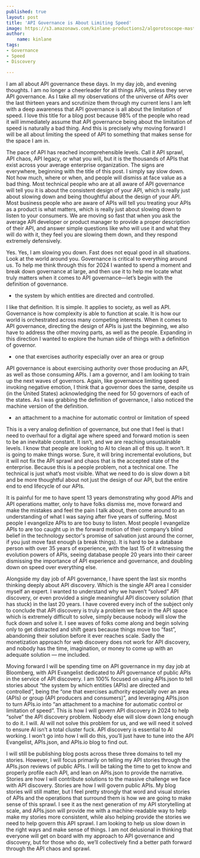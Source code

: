```yaml
---
published: true
layout: post
title: 'API Governance is About Limiting Speed'
image: https://s3.amazonaws.com/kinlane-productions2/algorotoscope-master/nazi-invasion-freeway-interchange-fence.jpeg
author:
    name: kinlane
tags:
- Governance
- Speed
- Discovery

---
```

I am all about API governance these days. In my day job, and evening thoughts. I am no longer a cheerleader for all things APIs, unless they serve API governance. As I take all my observations of the universe of APIs over the last thirteen years and scrutinize them through my current lens I am left with a deep awareness that API governance is all about the limitation of speed. I love this title for a blog post because 98% of the people who read it will immediately assume that API governance being about the limitation of speed is naturally a bad thing. And this is precisely why moving forward I will be all about limiting the speed of API to something that makes sense for the space I am in.

The pace of API has reached incomprehensible levels. Call it API sprawl, API chaos, API legacy, or what you will, but it is the thousands of APIs that exist across your average enterprise organization. The signs are everywhere, beginning with the title of this post. I simply say slow down. Not how much, where or when, and people will dismiss at face value as a bad thing. Most technical people who are at all aware of API governance will tell you it is about the consistent design of your API, which is really just about slowing down and being thoughtful about the design of your API. Most business people who are aware of APIs will tell you treating your APIs as a product is what matters, which is really just about slowing down to listen to your consumers. We are moving so fast that when you ask the average API developer or product manager to provide a proper description of their API, and answer simple questions like who will use it and what they will do with it, they feel you are slowing them down, and they respond extremely defensively. 

Yes. Yes, I am slowing you down. Fast does not equal good in all situations. Look at the world around you. Governance is critical to everything around us. To help me think through this for 2024 I wanted to spend a moment and break down governance at large, and then use it to help me locate what truly matters when it comes to API governance—let’s begin with the definition of governance.

- the system by which entities are directed and controlled.

I like that definition. It is simple. It applies to society, as well as API. Governance is how complexity is able to function at scale. It is how our world is orchestrated across many competing interests. When it comes to API governance, directing the design of APIs is just the beginning, we also have to address the other moving parts, as well as the people. Expanding in this direction I wanted to explore the human side of things with a definition of governor.

- one that exercises authority especially over an area or group

API governance is about exercising authority over those producing an API, as well as those consuming APIs. I am a governor, and I am looking to train up the next waves of governors. Again, like governance limiting speed invoking negative emotion, I think that a governor does the same, despite us (in the United States) acknowledging the need for 50 governors of each of the states. As I was grabbing the definition of governance, I also noticed the machine version of the definition.

- an attachment to a machine for automatic control or limitation of speed

This is a very analog definition of governance, but one that I feel is that I need to overhaul for a digital age where speed and forward motion is seen to be an inevitable constant. It isn’t, and we are reaching unsustainable levels. I know that people are looking to AI to clean all of this up. It won’t. It is going to make things worse. Sure, it will bring incremental evolutions, but it will not fix the API sprawl and chaos that is the accepted state of the enterprise. Because this is a people problem, not a technical one. The technical is just what’s most visible. What we need to do is slow down a bit and be more thoughtful about not just the design of our API, but the entire end to end lifecycle of our APIs.

It is painful for me to have spent 13 years demonstrating why good APIs and API operations  matter, only to have folks dismiss me, move forward and make the mistakes and feel the pain I talk about, then come around to an understanding of what I was saying after five years of suffering. Most people I evangelize APIs to are too busy to listen. Most people I evangelize APIs to are too caught up in the forward motion of their company’s blind belief in the technology sector's promise of salvation just around the corner, if you just move fast enough (a break things). It is hard to be a database person with over 35 years of experience, with the last 15 of it witnessing the evolution powers of APIs, seeing database people 20 years into their career dismissing the importance of API experience and governance, and doubling down on speed over everything else.

Alongside my day job of API governance, I have spent the last six months thinking deeply about API discovery. Which is the single API area I consider myself an expert. I wanted to understand why we haven’t “solved” API discovery, or even provided a single meaningful API discovery solution (that has stuck) in the last 20 years. I have covered every inch of the subject only to conclude that API discovery is truly a problem we face in the API space which is extremely difficult to solve, simply because nobody will slow the fuck down and solve it. I see waves of folks come along and begin solving only to get distracted and shift gears because things move too “fast”, abandoning their solution before it ever reaches scale. Sadly the monetization approach for web discovery does not work for API discovery, and nobody has the time, imagination, or money to come up with an adequate solution — me included.

Moving forward I will be spending time on API governance in my day job at Bloomberg, with API Evangelist dedicated to API governance of public APIs in the service of API discovery. I am 100% focused on using APIs.json to tell stories about “the system by which entities (APIs) are directed and controlled”, being the “one that exercises authority especially over an area (APIs) or group (API producers and consumers)”, and leveraging APIs.json to turn APIs.io into “an attachment to a machine for automatic control or limitation of speed”.  This is how I will govern API discovery in 2024 to help “solve” the API discovery problem. Nobody else will slow down long enough to do it. I will. AI will not solve this problem for us, and we will need it solved to ensure AI isn’t a total cluster fuck. API discovery is essential to AI working. I won’t go into how I will do this, you’ll just have to tune into the API Evangelist, APIs.json, and APIs.io blog to find out.

I will still be publishing blog posts across these three domains to tell my stories. However, I will focus primarily on telling my API stories through the APIs.json reviews of public APIs. I will be taking the time to get to know and properly profile each API, and lean on APIs.json to provide the narrative.  Stories are how I will contribute solutions to the massive challenge we face with API discovery. Stories are how I will govern public APIs. My blog stories will still matter, but I feel pretty strongly that word and visual stories of APIs and the operations that surround them is how we are going to make sense of this sprawl. I see it as the next generation of my API storytelling at scale, and APIs.json will provide me with a machine-readable way to help make my stories more consistent, while also helping provide the stories we need to help govern this API sprawl. I am looking to help us slow down in the right ways and make sense of things. I am not delusional in thinking that everyone will get on board with my approach to API governance and discovery, but for those who do, we’ll collectively find a better path forward through the API chaos and sprawl.